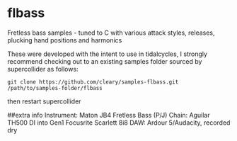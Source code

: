 # flbass
Fretless bass samples - tuned to C with various attack styles, releases, plucking hand positions and harmonics

These were developed with the intent to use in tidalcycles, I strongly recommend checking out to an existing samples folder sourced by supercollider as follows:

```
git clone https://github.com/cleary/samples-flbass.git /path/to/samples-folder/flbass
```

then restart supercollider

##extra info
Instrument: Maton JB4 Fretless Bass (P/J)
Chain: Aguilar TH500 DI into Gen1 Focusrite Scarlett 8i8
DAW: Ardour 5/Audacity, recorded dry
